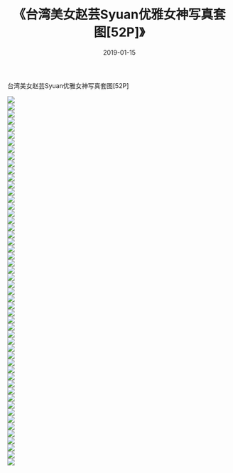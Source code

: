 ﻿---
layout: post
title:  《台湾美女赵芸Syuan优雅女神写真套图[52P]》
date:   2019-01-15
img: http://img.660000.xyz/Sharelink/唯美/2019/台湾美女赵芸Syuan优雅女神写真套图[52P]/000.jpg
categories: [美女, 清纯, 唯美]
---

台湾美女赵芸Syuan优雅女神写真套图[52P]

  ![](http://img.660000.xyz/Sharelink/唯美/2019/台湾美女赵芸Syuan优雅女神写真套图[52P]/001.jpg) <br> ![](http://img.660000.xyz/Sharelink/唯美/2019/台湾美女赵芸Syuan优雅女神写真套图[52P]/002.jpg) <br> ![](http://img.660000.xyz/Sharelink/唯美/2019/台湾美女赵芸Syuan优雅女神写真套图[52P]/003.jpg) <br> ![](http://img.660000.xyz/Sharelink/唯美/2019/台湾美女赵芸Syuan优雅女神写真套图[52P]/004.jpg) <br> ![](http://img.660000.xyz/Sharelink/唯美/2019/台湾美女赵芸Syuan优雅女神写真套图[52P]/005.jpg) <br> ![](http://img.660000.xyz/Sharelink/唯美/2019/台湾美女赵芸Syuan优雅女神写真套图[52P]/006.jpg) <br> ![](http://img.660000.xyz/Sharelink/唯美/2019/台湾美女赵芸Syuan优雅女神写真套图[52P]/007.jpg) <br> ![](http://img.660000.xyz/Sharelink/唯美/2019/台湾美女赵芸Syuan优雅女神写真套图[52P]/008.jpg) <br> ![](http://img.660000.xyz/Sharelink/唯美/2019/台湾美女赵芸Syuan优雅女神写真套图[52P]/009.jpg) <br> ![](http://img.660000.xyz/Sharelink/唯美/2019/台湾美女赵芸Syuan优雅女神写真套图[52P]/010.jpg) <br> ![](http://img.660000.xyz/Sharelink/唯美/2019/台湾美女赵芸Syuan优雅女神写真套图[52P]/011.jpg) <br> ![](http://img.660000.xyz/Sharelink/唯美/2019/台湾美女赵芸Syuan优雅女神写真套图[52P]/012.jpg) <br> ![](http://img.660000.xyz/Sharelink/唯美/2019/台湾美女赵芸Syuan优雅女神写真套图[52P]/013.jpg) <br> ![](http://img.660000.xyz/Sharelink/唯美/2019/台湾美女赵芸Syuan优雅女神写真套图[52P]/014.jpg) <br> ![](http://img.660000.xyz/Sharelink/唯美/2019/台湾美女赵芸Syuan优雅女神写真套图[52P]/015.jpg) <br> ![](http://img.660000.xyz/Sharelink/唯美/2019/台湾美女赵芸Syuan优雅女神写真套图[52P]/016.jpg) <br> ![](http://img.660000.xyz/Sharelink/唯美/2019/台湾美女赵芸Syuan优雅女神写真套图[52P]/017.jpg) <br> ![](http://img.660000.xyz/Sharelink/唯美/2019/台湾美女赵芸Syuan优雅女神写真套图[52P]/018.jpg) <br> ![](http://img.660000.xyz/Sharelink/唯美/2019/台湾美女赵芸Syuan优雅女神写真套图[52P]/019.jpg) <br> ![](http://img.660000.xyz/Sharelink/唯美/2019/台湾美女赵芸Syuan优雅女神写真套图[52P]/020.jpg) <br> ![](http://img.660000.xyz/Sharelink/唯美/2019/台湾美女赵芸Syuan优雅女神写真套图[52P]/021.jpg) <br> ![](http://img.660000.xyz/Sharelink/唯美/2019/台湾美女赵芸Syuan优雅女神写真套图[52P]/022.jpg) <br> ![](http://img.660000.xyz/Sharelink/唯美/2019/台湾美女赵芸Syuan优雅女神写真套图[52P]/023.jpg) <br> ![](http://img.660000.xyz/Sharelink/唯美/2019/台湾美女赵芸Syuan优雅女神写真套图[52P]/024.jpg) <br> ![](http://img.660000.xyz/Sharelink/唯美/2019/台湾美女赵芸Syuan优雅女神写真套图[52P]/025.jpg) <br> ![](http://img.660000.xyz/Sharelink/唯美/2019/台湾美女赵芸Syuan优雅女神写真套图[52P]/026.jpg) <br> ![](http://img.660000.xyz/Sharelink/唯美/2019/台湾美女赵芸Syuan优雅女神写真套图[52P]/027.jpg) <br> ![](http://img.660000.xyz/Sharelink/唯美/2019/台湾美女赵芸Syuan优雅女神写真套图[52P]/028.jpg) <br> ![](http://img.660000.xyz/Sharelink/唯美/2019/台湾美女赵芸Syuan优雅女神写真套图[52P]/029.jpg) <br> ![](http://img.660000.xyz/Sharelink/唯美/2019/台湾美女赵芸Syuan优雅女神写真套图[52P]/030.jpg) <br> ![](http://img.660000.xyz/Sharelink/唯美/2019/台湾美女赵芸Syuan优雅女神写真套图[52P]/031.jpg) <br> ![](http://img.660000.xyz/Sharelink/唯美/2019/台湾美女赵芸Syuan优雅女神写真套图[52P]/032.jpg) <br> ![](http://img.660000.xyz/Sharelink/唯美/2019/台湾美女赵芸Syuan优雅女神写真套图[52P]/033.jpg) <br> ![](http://img.660000.xyz/Sharelink/唯美/2019/台湾美女赵芸Syuan优雅女神写真套图[52P]/034.jpg) <br> ![](http://img.660000.xyz/Sharelink/唯美/2019/台湾美女赵芸Syuan优雅女神写真套图[52P]/035.jpg) <br> ![](http://img.660000.xyz/Sharelink/唯美/2019/台湾美女赵芸Syuan优雅女神写真套图[52P]/036.jpg) <br> ![](http://img.660000.xyz/Sharelink/唯美/2019/台湾美女赵芸Syuan优雅女神写真套图[52P]/037.jpg) <br> ![](http://img.660000.xyz/Sharelink/唯美/2019/台湾美女赵芸Syuan优雅女神写真套图[52P]/038.jpg) <br> ![](http://img.660000.xyz/Sharelink/唯美/2019/台湾美女赵芸Syuan优雅女神写真套图[52P]/039.jpg) <br> ![](http://img.660000.xyz/Sharelink/唯美/2019/台湾美女赵芸Syuan优雅女神写真套图[52P]/040.jpg) <br> ![](http://img.660000.xyz/Sharelink/唯美/2019/台湾美女赵芸Syuan优雅女神写真套图[52P]/041.jpg) <br> ![](http://img.660000.xyz/Sharelink/唯美/2019/台湾美女赵芸Syuan优雅女神写真套图[52P]/042.jpg) <br> ![](http://img.660000.xyz/Sharelink/唯美/2019/台湾美女赵芸Syuan优雅女神写真套图[52P]/043.jpg) <br> ![](http://img.660000.xyz/Sharelink/唯美/2019/台湾美女赵芸Syuan优雅女神写真套图[52P]/044.jpg) <br> ![](http://img.660000.xyz/Sharelink/唯美/2019/台湾美女赵芸Syuan优雅女神写真套图[52P]/045.jpg) <br> ![](http://img.660000.xyz/Sharelink/唯美/2019/台湾美女赵芸Syuan优雅女神写真套图[52P]/046.jpg) <br> ![](http://img.660000.xyz/Sharelink/唯美/2019/台湾美女赵芸Syuan优雅女神写真套图[52P]/047.jpg) <br> ![](http://img.660000.xyz/Sharelink/唯美/2019/台湾美女赵芸Syuan优雅女神写真套图[52P]/048.jpg) <br> ![](http://img.660000.xyz/Sharelink/唯美/2019/台湾美女赵芸Syuan优雅女神写真套图[52P]/049.jpg) <br> ![](http://img.660000.xyz/Sharelink/唯美/2019/台湾美女赵芸Syuan优雅女神写真套图[52P]/050.jpg) <br> ![](http://img.660000.xyz/Sharelink/唯美/2019/台湾美女赵芸Syuan优雅女神写真套图[52P]/051.jpg) <br> ![](http://img.660000.xyz/Sharelink/唯美/2019/台湾美女赵芸Syuan优雅女神写真套图[52P]/052.jpg) <br>